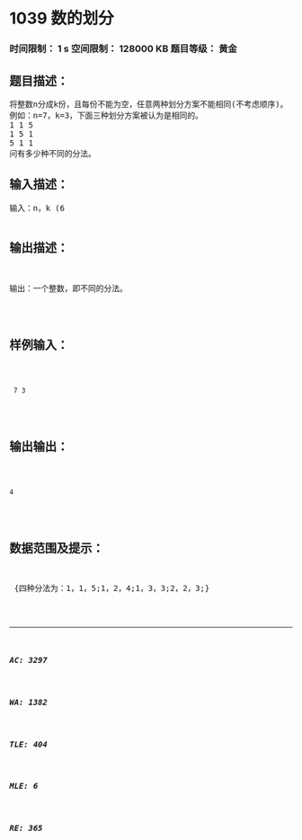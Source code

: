 # 1039 数的划分   
### 时间限制： 1 s     空间限制： 128000 KB     题目等级： 黄金  
## 题目描述：  

<pre>
将整数n分成k份，且每份不能为空，任意两种划分方案不能相同(不考虑顺序)。  
例如：n=7，k=3，下面三种划分方案被认为是相同的。  
1 1 5
1 5 1
5 1 1  
问有多少种不同的分法。
</pre>
  
  
## 输入描述：  

<pre>
输入：n，k (6<n<=200，2<=k<=6)
</pre>
  
  
## 输出描述：  

<pre>
输出：一个整数，即不同的分法。
</pre>
  
  
## 样例输入：  

<pre><code>
 7 3
</code></pre>
  
  
## 输出输出：  

<pre><code>
4
</code></pre>
  
  
## 数据范围及提示：  

<pre>
 {四种分法为：1，1，5;1，2，4;1，3，3;2，2，3;}
</pre>
  
  
***  

##### AC: 3297  
##### WA: 1382  
##### TLE: 404  
##### MLE: 6  
##### RE: 365  
